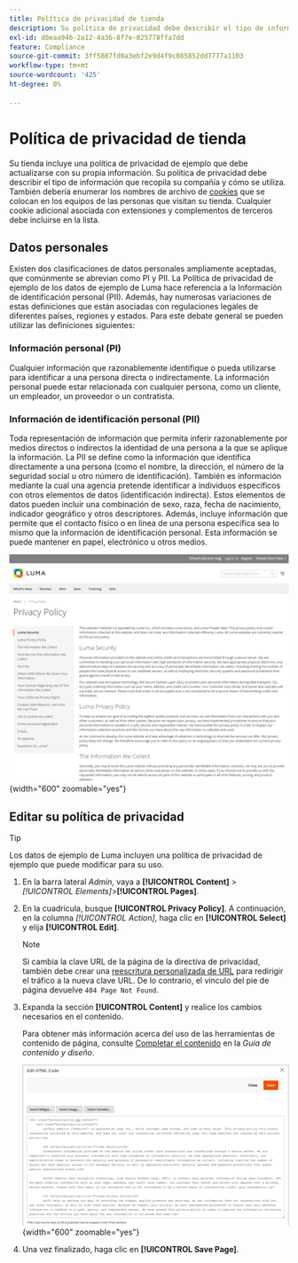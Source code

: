 ```yaml
---
title: Política de privacidad de tienda
description: Su política de privacidad debe describir el tipo de información que recopila su compañía y cómo se utiliza.
exl-id: d8eaa946-2a12-4a36-8f7e-025778ffa7dd
feature: Compliance
source-git-commit: 3ff5807fd0a3ebf2e9d4f9c085852dd7777a1103
workflow-type: tm+mt
source-wordcount: '425'
ht-degree: 0%

---
```


# Política de privacidad de tienda

Su tienda incluye una política de privacidad de ejemplo que debe actualizarse con su propia información. Su política de privacidad debe describir el tipo de información que recopila su compañía y cómo se utiliza. También debería enumerar los nombres de archivo de [cookies](compliance-cookie-law.md#default-cookies) que se colocan en los equipos de las personas que visitan su tienda. Cualquier cookie adicional asociada con extensiones y complementos de terceros debe incluirse en la lista.

## Datos personales

Existen dos clasificaciones de datos personales ampliamente aceptadas, que comúnmente se abrevian como PI y PII. La Política de privacidad de ejemplo de los datos de ejemplo de Luma hace referencia a la Información de identificación personal (PII). Además, hay numerosas variaciones de estas definiciones que están asociadas con regulaciones legales de diferentes países, regiones y estados. Para este debate general se pueden utilizar las definiciones siguientes:

### Información personal (PI)

Cualquier información que razonablemente identifique o pueda utilizarse para identificar a una persona directa o indirectamente. La información personal puede estar relacionada con cualquier persona, como un cliente, un empleador, un proveedor o un contratista.

### Información de identificación personal (PII)

Toda representación de información que permita inferir razonablemente por medios directos o indirectos la identidad de una persona a la que se aplique la información. La PII se define como la información que identifica directamente a una persona (como el nombre, la dirección, el número de la seguridad social u otro número de identificación). También es información mediante la cual una agencia pretende identificar a individuos específicos con otros elementos de datos (identificación indirecta). Estos elementos de datos pueden incluir una combinación de sexo, raza, fecha de nacimiento, indicador geográfico y otros descriptores. Además, incluye información que permite que el contacto físico o en línea de una persona específica sea lo mismo que la información de identificación personal. Esta información se puede mantener en papel, electrónico u otros medios.

![Ejemplo de tienda - política de privacidad](./assets/storefront-privacy-policy.png){width="600" zoomable="yes"}

## Editar su política de privacidad

>[!TIP]
>
>Los datos de ejemplo de Luma incluyen una política de privacidad de ejemplo que puede modificar para su uso.

1. En la barra lateral _Admin_, vaya a **[!UICONTROL Content]** > _[!UICONTROL Elements]_>**[!UICONTROL Pages]**.

1. En la cuadrícula, busque **[!UICONTROL Privacy Policy]**. A continuación, en la columna _[!UICONTROL Action]_, haga clic en **[!UICONTROL Select]**&#x200B;y elija **[!UICONTROL Edit]**.

   >[!NOTE]
   >
   >Si cambia la clave URL de la página de la directiva de privacidad, también debe crear una [reescritura personalizada de URL](../merchandising-promotions/url-rewrite-custom.md) para redirigir el tráfico a la nueva clave URL. De lo contrario, el vínculo del pie de página devuelve `404 Page Not Found`.

1. Expanda la sección **[!UICONTROL Content]** y realice los cambios necesarios en el contenido.

   Para obtener más información acerca del uso de las herramientas de contenido de página, consulte [Completar el contenido](../content-design/page-add.md#step-2-complete-the-content) en la _Guía de contenido y diseño_.

   ![Página de directiva de privacidad - editar contenido](./assets/page-privacy-content-edit.png){width="600" zoomable="yes"}

1. Una vez finalizado, haga clic en **[!UICONTROL Save Page]**.
